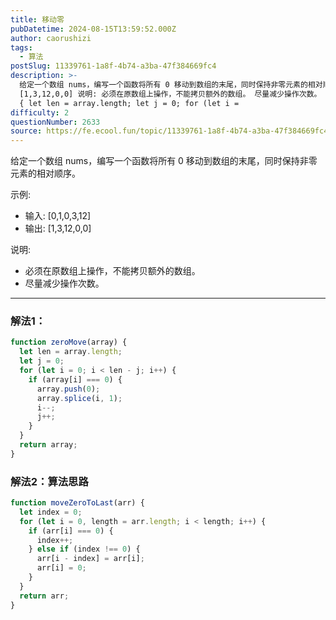 ```yaml
---
title: 移动零
pubDatetime: 2024-08-15T13:59:52.000Z
author: caorushizi
tags:
  - 算法
postSlug: 11339761-1a8f-4b74-a3ba-47f384669fc4
description: >-
  给定一个数组 nums，编写一个函数将所有 0 移动到数组的末尾，同时保持非零元素的相对顺序。 示例: 输入: [0,1,0,3,12] 输出:
  [1,3,12,0,0] 说明: 必须在原数组上操作，不能拷贝额外的数组。 尽量减少操作次数。 解法1： function zeroMove(array)
  { let len = array.length; let j = 0; for (let i =
difficulty: 2
questionNumber: 2633
source: https://fe.ecool.fun/topic/11339761-1a8f-4b74-a3ba-47f384669fc4
---
```


给定一个数组 nums，编写一个函数将所有 0 移动到数组的末尾，同时保持非零元素的相对顺序。

示例:

- 输入: [0,1,0,3,12]
- 输出: [1,3,12,0,0]

说明:

- 必须在原数组上操作，不能拷贝额外的数组。
- 尽量减少操作次数。

---

### 解法1：

```js
function zeroMove(array) {
  let len = array.length;
  let j = 0;
  for (let i = 0; i < len - j; i++) {
    if (array[i] === 0) {
      array.push(0);
      array.splice(i, 1);
      i--;
      j++;
    }
  }
  return array;
}
```

### 解法2：算法思路

```js
function moveZeroToLast(arr) {
  let index = 0;
  for (let i = 0, length = arr.length; i < length; i++) {
    if (arr[i] === 0) {
      index++;
    } else if (index !== 0) {
      arr[i - index] = arr[i];
      arr[i] = 0;
    }
  }
  return arr;
}
```
